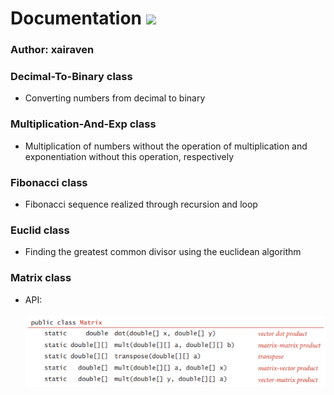 # Documentation ![](https://img.shields.io/badge/Code-Java-informational?style=flat-square&logo=Java&logoColor=white&color=5194f0)
### Author: xairaven
### Decimal-To-Binary class
- Converting numbers from decimal to binary
### Multiplication-And-Exp class
- Multiplication of numbers without the operation of multiplication and exponentiation without this operation, respectively
### Fibonacci class
- Fibonacci sequence realized through recursion and loop
### Euclid class
- Finding the greatest common divisor using the euclidean algorithm
### Matrix class
- API:<br><br>
  <img src = "https://github.com/xairaven/Algorithms-Data-Structures/blob/main/Java/res/MatrixApi.png"></img>
